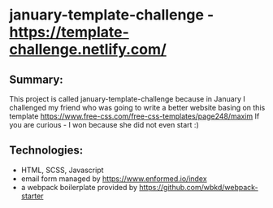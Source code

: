 # january-template-challenge - https://template-challenge.netlify.com/

## Summary:
This project is called january-template-challenge because in January I challenged my friend who was going to write a better website basing on this template https://www.free-css.com/free-css-templates/page248/maxim If you are curious - I won because she did not even start :)

## Technologies:
* HTML, SCSS, Javascript
* email form managed by https://www.enformed.io/index
* a webpack boilerplate provided by https://github.com/wbkd/webpack-starter
